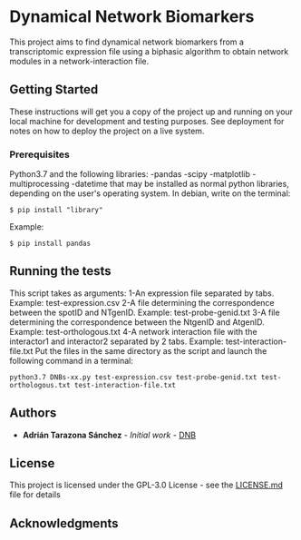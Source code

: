 # Dynamical Network Biomarkers

This project aims to find dynamical network biomarkers from a transcriptomic expression file using a biphasic algorithm to obtain network modules in a network-interaction file.

## Getting Started

These instructions will get you a copy of the project up and running on your local machine for development and testing purposes. See deployment for notes on how to deploy the project on a live system.

### Prerequisites

Python3.7 and the following libraries:
  -pandas
  -scipy
  -matplotlib
  -multiprocessing
  -datetime
that may be installed as normal python libraries, depending on the user's operating system. In debian, write on the terminal:
```
$ pip install "library"
```
Example:
```
$ pip install pandas
```
## Running the tests

This script takes as arguments:
    1-An expression file separated by tabs. Example: test-expression.csv
    2-A file determining the correspondence between the spotID and NTgenID. Example: test-probe-genid.txt
    3-A file determining the correspondence between the NtgenID and AtgenID. Example: test-orthologous.txt
    4-A network interaction file with the interactor1 and interactor2 separated by 2 tabs. Example: test-interaction-file.txt
Put the files in the same directory as the script and launch the following command in a terminal:
```
python3.7 DNBs-xx.py test-expression.csv test-probe-genid.txt test-orthologous.txt test-interaction-file.txt
```

## Authors

* **Adrián Tarazona Sánchez** - *Initial work* - [DNB](https://github.com/AdriTara/DNB)

## License

This project is licensed under the GPL-3.0 License - see the [LICENSE.md](https://github.com/AdriTara/DNB/blob/master/LICENSE) file for details

## Acknowledgments
